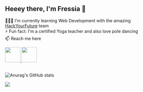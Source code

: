 ## Heeey there, I'm Fressia 🤙

👩🏻‍💻 I’m currently learning Web Development with the amazing <a href="https://github.com/HackYourFuture">HackYourFuture</a> team<br>
⚡ Fun fact: I'm a certified Yoga teacher and also love pole dancing<br>
📫 Reach me here

<a href="mailto:fressiabarrios2@gmail.com">
  <img src="https://iconape.com/wp-content/png_logo_vector/gmail-2.png" width="50"/>
</a>

<a href="https://www.linkedin.com/in/fressiabarrios/">
  <img src="https://cdn.exclaimer.com/Handbook%20Images/linkedin-icon_square_128x128.png" width="50"/>
</a>
<br>
<br>

![Anurag's GitHub stats](https://github-readme-stats.vercel.app/api?username=barrios2&show_icons=true&theme=tokyonight)

<img align="center" src="https://github-readme-stats.vercel.app/api/top-langs/?username=barrios2&theme=tokyonight"/>


<!-- 
🔭 I’m currently working on ...
👯 I’m looking to collaborate on ...
🤔 I’m looking for help with ...
💬 Ask me about ...
 -->




